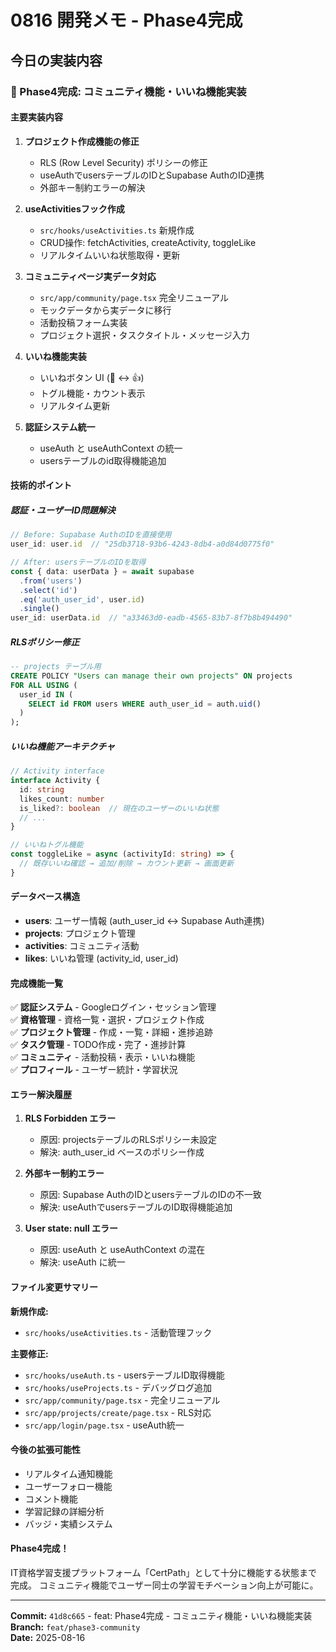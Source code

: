 # 0816 開発メモ - Phase4完成

## 今日の実装内容

### 🎯 Phase4完成: コミュニティ機能・いいね機能実装

#### 主要実装内容

1. **プロジェクト作成機能の修正**
   - RLS (Row Level Security) ポリシーの修正
   - useAuthでusersテーブルのIDとSupabase AuthのID連携
   - 外部キー制約エラーの解決

2. **useActivitiesフック作成**
   - `src/hooks/useActivities.ts` 新規作成
   - CRUD操作: fetchActivities, createActivity, toggleLike
   - リアルタイムいいね状態取得・更新

3. **コミュニティページ実データ対応**
   - `src/app/community/page.tsx` 完全リニューアル
   - モックデータから実データに移行
   - 活動投稿フォーム実装
   - プロジェクト選択・タスクタイトル・メッセージ入力

4. **いいね機能実装**
   - いいねボタン UI (🤍 ↔ 👍)
   - トグル機能・カウント表示
   - リアルタイム更新

5. **認証システム統一**
   - useAuth と useAuthContext の統一
   - usersテーブルのid取得機能追加

#### 技術的ポイント

##### 認証・ユーザーID問題解決
```typescript
// Before: Supabase AuthのIDを直接使用
user_id: user.id  // "25db3718-93b6-4243-8db4-a0d84d0775f0"

// After: usersテーブルのIDを取得
const { data: userData } = await supabase
  .from('users')
  .select('id')
  .eq('auth_user_id', user.id)
  .single()
user_id: userData.id  // "a33463d0-eadb-4565-83b7-8f7b8b494490"
```

##### RLSポリシー修正
```sql
-- projects テーブル用
CREATE POLICY "Users can manage their own projects" ON projects
FOR ALL USING (
  user_id IN (
    SELECT id FROM users WHERE auth_user_id = auth.uid()
  )
);
```

##### いいね機能アーキテクチャ
```typescript
// Activity interface
interface Activity {
  id: string
  likes_count: number
  is_liked?: boolean  // 現在のユーザーのいいね状態
  // ...
}

// いいねトグル機能
const toggleLike = async (activityId: string) => {
  // 既存いいね確認 → 追加/削除 → カウント更新 → 画面更新
}
```

#### データベース構造
- **users**: ユーザー情報 (auth_user_id ↔ Supabase Auth連携)
- **projects**: プロジェクト管理
- **activities**: コミュニティ活動
- **likes**: いいね管理 (activity_id, user_id)

#### 完成機能一覧

✅ **認証システム** - Googleログイン・セッション管理  
✅ **資格管理** - 資格一覧・選択・プロジェクト作成  
✅ **プロジェクト管理** - 作成・一覧・詳細・進捗追跡  
✅ **タスク管理** - TODO作成・完了・進捗計算  
✅ **コミュニティ** - 活動投稿・表示・いいね機能  
✅ **プロフィール** - ユーザー統計・学習状況  

#### エラー解決履歴

1. **RLS Forbidden エラー**
   - 原因: projectsテーブルのRLSポリシー未設定
   - 解決: auth_user_id ベースのポリシー作成

2. **外部キー制約エラー**
   - 原因: Supabase AuthのIDとusersテーブルのIDの不一致
   - 解決: useAuthでusersテーブルのID取得機能追加

3. **User state: null エラー**
   - 原因: useAuth と useAuthContext の混在
   - 解決: useAuth に統一

#### ファイル変更サマリー

**新規作成:**
- `src/hooks/useActivities.ts` - 活動管理フック

**主要修正:**
- `src/hooks/useAuth.ts` - usersテーブルID取得機能
- `src/hooks/useProjects.ts` - デバッグログ追加
- `src/app/community/page.tsx` - 完全リニューアル
- `src/app/projects/create/page.tsx` - RLS対応
- `src/app/login/page.tsx` - useAuth統一

#### 今後の拡張可能性

- リアルタイム通知機能
- ユーザーフォロー機能
- コメント機能
- 学習記録の詳細分析
- バッジ・実績システム

#### Phase4完成！

IT資格学習支援プラットフォーム「CertPath」として十分に機能する状態まで完成。
コミュニティ機能でユーザー同士の学習モチベーション向上が可能に。

---

**Commit:** `41d8c665` - feat: Phase4完成 - コミュニティ機能・いいね機能実装  
**Branch:** `feat/phase3-community`  
**Date:** 2025-08-16